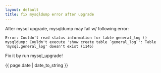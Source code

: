 ```yaml
---
layout: default
title: fix mysqldump error after upgrade
---
```


After mysql upgrade, mysqldump may fail w/ following error:

    Error: Couldn't read status information for table general_log ()
    mysqldump: Couldn't execute 'show create table `general_log`': Table 'mysql.general_log' doesn't exist (1146)

Fix it by run mysql_upgrade!

{{ page.date | date_to_string }}
